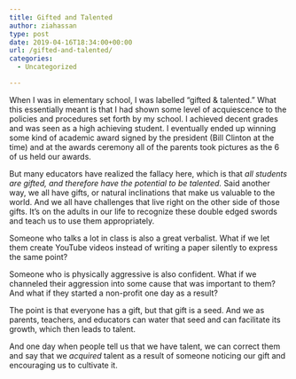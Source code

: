 ```yaml
---
title: Gifted and Talented
author: ziahassan
type: post
date: 2019-04-16T18:34:00+00:00
url: /gifted-and-talented/
categories:
  - Uncategorized

---
```

When I was in elementary school, I was labelled “gifted & talented.” What this essentially meant is that I had shown some level of acquiescence to the policies and procedures set forth by my school. I achieved decent grades and was seen as a high achieving student. I eventually ended up winning some kind of academic award signed by the president (Bill Clinton at the time) and at the awards ceremony all of the parents took pictures as the 6 of us held our awards.

But many educators have realized the fallacy here, which is that _all students are gifted, and therefore have the potential to be talented._ Said another way, we all have gifts, or natural inclinations that make us valuable to the world. And we all have challenges that live right on the other side of those gifts. It’s on the adults in our life to recognize these double edged swords and teach us to use them appropriately.

Someone who talks a lot in class is also a great verbalist. What if we let them create YouTube videos instead of writing a paper silently to express the same point? 

Someone who is physically aggressive is also confident. What if we channeled their aggression into some cause that was important to them? And what if they started a non-profit one day as a result?

The point is that everyone has a gift, but that gift is a seed. And we as parents, teachers, and educators can water that seed and can facilitate its growth, which then leads to talent.

And one day when people tell us that we have talent, we can correct them and say that we _acquired_ talent as a result of someone noticing our gift and encouraging us to cultivate it.